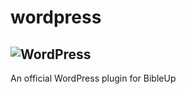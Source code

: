 # wordpress
![WordPress](https://img.shields.io/badge/WordPress-%23117AC9.svg?style=for-the-badge&logo=WordPress&logoColor=white)
---
An official WordPress plugin for BibleUp
